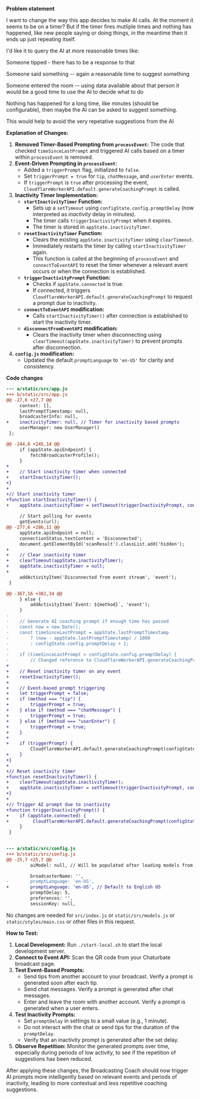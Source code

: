 **Problem statement**

I want to change the way this app decides to make AI calls.  At the moment it seems to be on a timer? But if the timer fires mutliple times and nothing has happened, like new people saying or doing things, in the meantime then it ends up just repeating itself.

I'd like it to query the AI at more reasonable times like:

Someone tipped - there has to be a response to that

Someone said something -- again a reasonable time to suggest something

Someone entered the room -- using data available about that person it would be a good time to use the AI to decide what to do

Nothing has happened for a long time, like minutes (should be configurable), then maybe the AI can be asked to suggest something.

This would help to avoid the very repetative suggestions from the AI 


**Explanation of Changes:**

1.  **Removed Timer-Based Prompting from `processEvent`:** The code that checked `timeSinceLastPrompt` and triggered AI calls based on a timer within `processEvent` is removed.
2.  **Event-Driven Prompting in `processEvent`:**
    *   Added a `triggerPrompt` flag, initialized to `false`.
    *   Set `triggerPrompt = true` for `tip`, `chatMessage`, and `userEnter` events.
    *   If `triggerPrompt` is `true` after processing the event,  `CloudflareWorkerAPI.default.generateCoachingPrompt` is called.
3.  **Inactivity Timer Implementation:**
    *   **`startInactivityTimer` Function:**
        *   Sets up a `setTimeout` using `configState.config.promptDelay` (now interpreted as *inactivity* delay in minutes).
        *   The timer calls `triggerInactivityPrompt` when it expires.
        *   The timer is stored in `appState.inactivityTimer`.
    *   **`resetInactivityTimer` Function:**
        *   Clears the existing `appState.inactivityTimer` using `clearTimeout`.
        *   Immediately restarts the timer by calling `startInactivityTimer` again.
        *   This function is called at the beginning of `processEvent` and `connectToEventAPI` to reset the timer whenever a relevant event occurs or when the connection is established.
    *   **`triggerInactivityPrompt` Function:**
        *   Checks if `appState.connected` is true.
        *   If connected, it triggers `CloudflareWorkerAPI.default.generateCoachingPrompt` to request a prompt due to inactivity.
    *   **`connectToEventAPI` modification:**
        *   Calls `startInactivityTimer()` after connection is established to start the inactivity timer.
    *   **`disconnectFromEventAPI` modification:**
        *   Clears the inactivity timer when disconnecting using `clearTimeout(appState.inactivityTimer)` to prevent prompts after disconnection.
4.  **`config.js` modification:**
    *   Updated the default `promptLanguage` to `'en-US'` for clarity and consistency.







**Code changes**

```diff
--- a/static/src/app.js
+++ b/static/src/app.js
@@ -27,6 +27,7 @@
     context: [],
     lastPromptTimestamp: null,
     broadcasterInfo: null,
+    inactivityTimer: null, // Timer for inactivity based prompts
     userManager: new UserManager()
 };

@@ -244,6 +245,14 @@
     if (appState.apiEndpoint) {
         fetchBroadcasterProfile();
     }
+
+    // Start inactivity timer when connected
+    startInactivityTimer();
+}
+
+// Start inactivity timer
+function startInactivityTimer() {
+    appState.inactivityTimer = setTimeout(triggerInactivityPrompt, configState.config.promptDelay * 1000 * 60); // delay in minutes
 
     // Start polling for events
     getEvents(url);
@@ -277,6 +286,11 @@
     appState.apiEndpoint = null;
     connectionStatus.textContent = 'Disconnected';
     document.getElementById('scanResult').classList.add('hidden');
+
+    // Clear inactivity timer
+    clearTimeout(appState.inactivityTimer);
+    appState.inactivityTimer = null;
+
     addActivityItem('Disconnected from event stream', 'event');
 }

@@ -367,16 +381,34 @@
     } else {
         addActivityItem(`Event: ${method}`, 'event');
     }
-    
-    // Generate AI coaching prompt if enough time has passed
-    const now = new Date();
-    const timeSinceLastPrompt = appState.lastPromptTimestamp
-        ? (now - appState.lastPromptTimestamp) / 1000
-        : configState.config.promptDelay + 1;
-            
-    if (timeSinceLastPrompt > configState.config.promptDelay) {
-        // Changed reference to CloudflareWorkerAPI.generateCoachingPrompt
+
+    // Reset inactivity timer on any event
+    resetInactivityTimer();
+
+    // Event-based prompt triggering
+    let triggerPrompt = false;
+    if (method === "tip") {
+        triggerPrompt = true;
+    } else if (method === "chatMessage") {
+        triggerPrompt = true;
+    } else if (method === "userEnter") {
+        triggerPrompt = true;
+    }
+
+    if (triggerPrompt) {
         CloudflareWorkerAPI.default.generateCoachingPrompt(configState.config, appState.context, addPromptItem);
+    }
+}
+
+// Reset inactivity timer
+function resetInactivityTimer() {
+    clearTimeout(appState.inactivityTimer);
+    appState.inactivityTimer = setTimeout(triggerInactivityPrompt, configState.config.promptDelay * 1000 * 60); // delay in minutes
+}
+
+// Trigger AI prompt due to inactivity
+function triggerInactivityPrompt() {
+    if (appState.connected) {
+         CloudflareWorkerAPI.default.generateCoachingPrompt(configState.config, appState.context, addPromptItem);
     }
 }
 
```

```diff
--- a/static/src/config.js
+++ b/static/src/config.js
@@ -25,7 +25,7 @@
         aiModel: null, // Will be populated after loading models from backend

         broadcasterName: '',
-        promptLanguage: 'en-US',
+        promptLanguage: 'en-US', // Default to English US
         promptDelay: 5,
         preferences: '',
         sessionKey: null,
```

No changes are needed for `src/index.js` or `static/src/models.js` or `static/styles/main.css` or other files in this request.





**How to Test:**

1.  **Local Development:** Run `./start-local.sh` to start the local development server.
2.  **Connect to Event API:** Scan the QR code from your Chaturbate broadcast page.
3.  **Test Event-Based Prompts:**
    *   Send tips from another account to your broadcast. Verify a prompt is generated soon after each tip.
    *   Send chat messages. Verify a prompt is generated after chat messages.
    *   Enter and leave the room with another account. Verify a prompt is generated when a user enters.
4.  **Test Inactivity Prompts:**
    *   Set `promptDelay` in settings to a small value (e.g., 1 minute).
    *   Do not interact with the chat or send tips for the duration of the `promptDelay`.
    *   Verify that an inactivity prompt is generated after the set delay.
5.  **Observe Repetition:** Monitor the generated prompts over time, especially during periods of low activity, to see if the repetition of suggestions has been reduced.

After applying these changes, the Broadcasting Coach should now trigger AI prompts more intelligently based on relevant events and periods of inactivity, leading to more contextual and less repetitive coaching suggestions.



